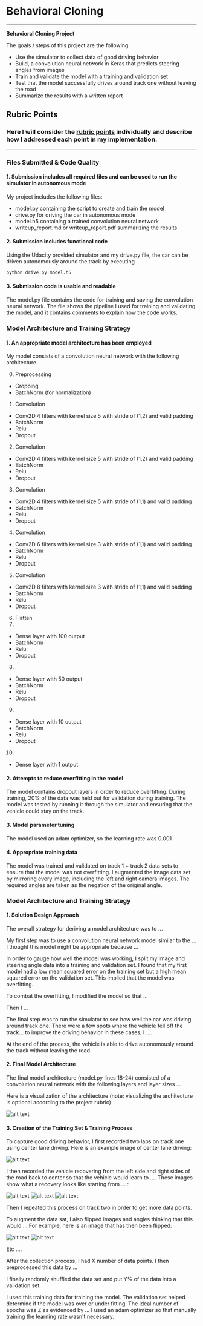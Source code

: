 # **Behavioral Cloning** 

---

**Behavioral Cloning Project**

The goals / steps of this project are the following:
* Use the simulator to collect data of good driving behavior
* Build, a convolution neural network in Keras that predicts steering angles from images
* Train and validate the model with a training and validation set
* Test that the model successfully drives around track one without leaving the road
* Summarize the results with a written report


[//]: # (Image References)

[image1]: ./examples/placeholder.png "Model Visualization"
[image2]: ./examples/placeholder.png "Grayscaling"
[image3]: ./examples/placeholder_small.png "Recovery Image"
[image4]: ./examples/placeholder_small.png "Recovery Image"
[image5]: ./examples/placeholder_small.png "Recovery Image"
[image6]: ./examples/placeholder_small.png "Normal Image"
[image7]: ./examples/placeholder_small.png "Flipped Image"

## Rubric Points
### Here I will consider the [rubric points](https://review.udacity.com/#!/rubrics/432/view) individually and describe how I addressed each point in my implementation.  

---
### Files Submitted & Code Quality

#### 1. Submission includes all required files and can be used to run the simulator in autonomous mode

My project includes the following files:
* model.py containing the script to create and train the model
* drive.py for driving the car in autonomous mode
* model.h5 containing a trained convolution neural network 
* writeup_report.md or writeup_report.pdf summarizing the results

#### 2. Submission includes functional code
Using the Udacity provided simulator and my drive.py file, the car can be driven autonomously around the track by executing 
```sh
python drive.py model.h5
```

#### 3. Submission code is usable and readable

The model.py file contains the code for training and saving the convolution neural network. The file shows the pipeline I used for training and validating the model, and it contains comments to explain how the code works.

### Model Architecture and Training Strategy

#### 1. An appropriate model architecture has been employed

My model consists of a convolution neural network with the following architecture.

0. Preprocessing
- Cropping
- BatchNorm (for normalization)
1. Convolution
  - Conv2D 4 filters with kernel size 5 with stride of (1,2) and valid padding
  - BatchNorm
  - Relu
  - Dropout
2. Convolution
  - Conv2D 4 filters with kernel size 5 with stride of (1,2) and valid padding
  - BatchNorm
  - Relu
  - Dropout
3. Convolution
  - Conv2D 4 filters with kernel size 5 with stride of (1,1) and valid padding
  - BatchNorm
  - Relu
  - Dropout
4. Convolution
  - Conv2D 6 filters with kernel size 3 with stride of (1,1) and valid padding
  - BatchNorm
  - Relu
  - Dropout
5. Convolution
  - Conv2D 8 filters with kernel size 3 with stride of (1,1) and valid padding
  - BatchNorm
  - Relu
  - Dropout
6. Flatten
7. 
  - Dense layer with 100 output
  - BatchNorm
  - Relu
  - Dropout
8. 
  - Dense layer with 50 output
  - BatchNorm
  - Relu
  - Dropout
9. 
  - Dense layer with 10 output
  - BatchNorm
  - Relu
  - Dropout
10. 
  - Dense layer with 1 output


#### 2. Attempts to reduce overfitting in the model

The model contains dropout layers in order to reduce overfitting. During training, 20% of the data was held out for validation during training. The model was tested by running it through the simulator and ensuring that the vehicle could stay on the track.

#### 3. Model parameter tuning

The model used an adam optimizer, so the learning rate was 0.001

#### 4. Appropriate training data

The model was trained and validated on track 1 + track 2 data sets to ensure that the model was not overfitting. I augmented the image data set by mirroring every image, including the left and right camera images. The required angles are taken as the negation of the original angle.

### Model Architecture and Training Strategy

#### 1. Solution Design Approach

The overall strategy for deriving a model architecture was to ...

My first step was to use a convolution neural network model similar to the ... I thought this model might be appropriate because ...

In order to gauge how well the model was working, I split my image and steering angle data into a training and validation set. I found that my first model had a low mean squared error on the training set but a high mean squared error on the validation set. This implied that the model was overfitting. 

To combat the overfitting, I modified the model so that ...

Then I ... 

The final step was to run the simulator to see how well the car was driving around track one. There were a few spots where the vehicle fell off the track... to improve the driving behavior in these cases, I ....

At the end of the process, the vehicle is able to drive autonomously around the track without leaving the road.

#### 2. Final Model Architecture

The final model architecture (model.py lines 18-24) consisted of a convolution neural network with the following layers and layer sizes ...

Here is a visualization of the architecture (note: visualizing the architecture is optional according to the project rubric)

![alt text][image1]

#### 3. Creation of the Training Set & Training Process

To capture good driving behavior, I first recorded two laps on track one using center lane driving. Here is an example image of center lane driving:

![alt text][image2]

I then recorded the vehicle recovering from the left side and right sides of the road back to center so that the vehicle would learn to .... These images show what a recovery looks like starting from ... :

![alt text][image3]
![alt text][image4]
![alt text][image5]

Then I repeated this process on track two in order to get more data points.

To augment the data sat, I also flipped images and angles thinking that this would ... For example, here is an image that has then been flipped:

![alt text][image6]
![alt text][image7]

Etc ....

After the collection process, I had X number of data points. I then preprocessed this data by ...


I finally randomly shuffled the data set and put Y% of the data into a validation set. 

I used this training data for training the model. The validation set helped determine if the model was over or under fitting. The ideal number of epochs was Z as evidenced by ... I used an adam optimizer so that manually training the learning rate wasn't necessary.
